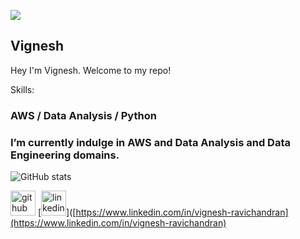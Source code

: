 ![](https://media.licdn.com/dms/image/D5616AQHVgm5rEpm1IQ/profile-displaybackgroundimage-shrink_350_1400/0/1709883660944?e=1715212800&v=beta&t=KggSVcNKbe6apiN-2Kc34Hyne9pxFILLwC-b7v4SAmA)
## Vignesh

Hey I'm Vignesh. Welcome to my repo! 

Skills:
### AWS / Data Analysis / Python 

### I’m currently indulge in AWS and Data Analysis and Data Engineering domains.  

![GitHub stats](https://github-readme-stats.vercel.app/api?username=V-VigneshR&show_icons=true)  

[<img src='https://cdn.jsdelivr.net/npm/simple-icons@3.0.1/icons/github.svg' alt='github' height='40'>](https://github.com/V-VigneshR)  [<img src='https://cdn.jsdelivr.net/npm/simple-icons@3.0.1/icons/linkedin.svg' alt='linkedin' height='40'>]([https://www.linkedin.com/in/vignesh-ravichandran](https://www.linkedin.com/in/vignesh-ravichandran)  

